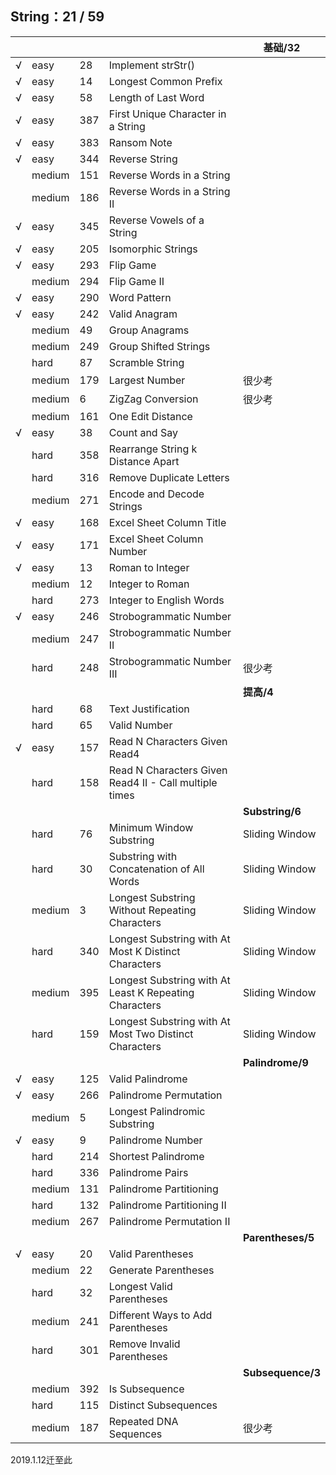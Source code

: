 ## String：21 / 59

|   |     |     |     |  基础/32  |
|---| --- | --- | --- | --- |
|√|easy|28  |Implement strStr() |
|√|easy|14  |Longest Common Prefix  |
|√|easy|58  |Length of Last Word    |
|√|easy|387|    First Unique Character in a String  |
|√|easy|383|    Ransom Note |
|√|easy|344|    Reverse String  |
||medium|151|   Reverse Words in a String   |
||medium|186|   Reverse Words in a String II    |
|√|easy|345|    Reverse Vowels of a String  |
|√|easy|205|    Isomorphic Strings  |
|√|easy|293|    Flip Game   |
||medium|294|   Flip Game II    |
|√|easy|290| Word Pattern    |
|√|easy|242| Valid Anagram   |
||medium|49 |Group Anagrams |
||medium|249|   Group Shifted Strings   |
||hard|87   |Scramble String    |
||medium|179|   Largest Number  |很少考|
||medium|6  |ZigZag Conversion  |很少考|
||medium|161|   One Edit Distance   |
|√|easy|38   |Count and Say  |
||hard|358| Rearrange String k Distance Apart   |
||hard|316| Remove Duplicate Letters    |
||medium|271|   Encode and Decode Strings   |
|√|easy|168| Excel Sheet Column Title    |
|√|easy|171| Excel Sheet Column Number   |
|√|easy|13   |Roman to Integer   |
||medium|12 |Integer to Roman   |
||hard|273| Integer to English Words    |
|√|easy|246| Strobogrammatic Number  |
||medium|247|   Strobogrammatic Number II   |
||hard|248| Strobogrammatic Number III  |很少考|
|   |     |     |     |  **提高/4**  |
||hard|68   |Text Justification |
||hard|65   |Valid Number   |
|√|easy|157| Read N Characters Given Read4   |
||hard|158| Read N Characters Given Read4 II - Call multiple times|
|   |     |     |     |  **Substring/6**  |
||hard|76   |Minimum Window Substring   |Sliding Window|
||hard|30   |Substring with Concatenation of All Words  |Sliding Window|
||medium|3  |Longest Substring Without Repeating Characters |Sliding Window|
||hard|340| Longest Substring with At Most K Distinct Characters    |Sliding Window|
||medium|395|   Longest Substring with At Least K Repeating Characters  |Sliding Window|
||hard|159| Longest Substring with At Most Two Distinct Characters  |Sliding Window|
|   |     |     |     |  **Palindrome/9**  |
|√|easy|125| Valid Palindrome    |
|√|easy|266| Palindrome Permutation  |
||medium|5| Longest Palindromic Substring   |
|√|easy|9|   Palindrome Number   |
||hard|214| Shortest Palindrome |
||hard|336| Palindrome Pairs    |
||medium|131|   Palindrome Partitioning |
||hard|132| Palindrome Partitioning II  |
||medium|267|   Palindrome Permutation II   |
|   |     |     |     |  **Parentheses/5**  |
|√|easy|20   |Valid Parentheses  |
||medium|22 |Generate Parentheses   |
||hard|32   |Longest Valid Parentheses  |
||medium|241|   Different Ways to Add Parentheses   |
||hard|301| Remove Invalid Parentheses  |
|   |     |     |     |  **Subsequence/3**  |
||medium|392|   Is Subsequence  |
||hard|115| Distinct Subsequences   |
||medium|187|   Repeated DNA Sequences  |很少考|

2019.1.12迁至此
